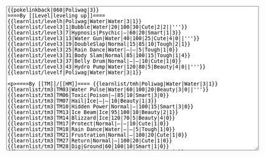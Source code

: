 </p><textarea readonly="" accesskey="," id="wpTextbox1" cols="80" rows="25" style="" class="mw-editfont-monospace" lang="en" dir="ltr" name="wpTextbox1">{{pokelinkback|060|Poliwag|3}}
====By [[Level|leveling up]]====
{{learnlist/levelh|Poliwag|Water|Water|3|1}}
{{learnlist/level3|1|Bubble|Water|20|100|30|Cute|2|2||'''}}
{{learnlist/level3|7|Hypnosis|Psychic|—|60|20|Smart|1|3}}
{{learnlist/level3|13|Water Gun|Water|40|100|25|Cute|4|0||'''}}
{{learnlist/level3|19|DoubleSlap|Normal|15|85|10|Tough|2|1}}
{{learnlist/level3|25|Rain Dance|Water|—|—|5|Tough|1|0}}
{{learnlist/level3|31|Body Slam|Normal|85|100|15|Tough|1|4}}
{{learnlist/level3|37|Belly Drum|Normal|—|—|10|Cute|1|0}}
{{learnlist/level3|43|Hydro Pump|Water|120|80|5|Beauty|4|0||'''}}
{{learnlist/levelf|Poliwag|Water|Water|3|1}}

====By [[TM]]/[[HM]]====
{{learnlist/tmh|Poliwag|Water|Water|3|1}}
{{learnlist/tm3|TM03|Water Pulse|Water|60|100|20|Beauty|3|0||'''}}
{{learnlist/tm3|TM06|Toxic|Poison|—|85|10|Smart|3|0}}
{{learnlist/tm3|TM07|Hail|Ice|—|—|10|Beauty|1|3}}
{{learnlist/tm3|TM10|Hidden Power|Normal|—|100|15|Smart|3|0}}
{{learnlist/tm3|TM13|Ice Beam|Ice|95|100|10|Beauty|2|1}}
{{learnlist/tm3|TM14|Blizzard|Ice|120|70|5|Beauty|4|0}}
{{learnlist/tm3|TM17|Protect|Normal|—|—|10|Cute|1|0}}
{{learnlist/tm3|TM18|Rain Dance|Water|—|—|5|Tough|1|0}}
{{learnlist/tm3|TM21|Frustration|Normal|—|100|20|Cute|1|0}}
{{learnlist/tm3|TM27|Return|Normal|—|100|20|Cute|1|0}}
{{learnlist/tm3|TM28|Dig|Ground|60|100|10|Smart|1|0}}
{{learnlist/tm3|TM29|Psychic|Psychic|90|100|10|Smart|1|3}}
{{learnlist/tm3|TM32|Double Team|Normal|—|—|15|Cool|2|0}}
{{learnlist/tm3|TM42|Facade|Normal|70|100|20|Cute|2|0}}
{{learnlist/tm3|TM43|Secret Power|Normal|70|100|20|Smart|1|0}}
{{learnlist/tm3|TM44|Rest|Psychic|—|—|10|Cute|2|0}}
{{learnlist/tm3|TM45|Attract|Normal|—|100|15|Cute|2|0}}
{{learnlist/tm3|TM46|Thief|Dark|40|100|10|Tough|1|0}}
{{learnlist/tm3|HM03|Surf|Water|95|100|15|Beauty|3|0||'''}}
{{learnlist/tm3|HM07|Waterfall|Water|80|100|15|Tough|2|0||'''}}
{{learnlist/tm3|HM08|Dive|Water|60|100|10|Beauty|2|0||'''}}
{{learnlist/tmf|Poliwag|Water|Water|3|1}}

====By {{pkmn|breeding}}====
{{learnlist/breedh|Poliwag|Water|Water|3|1}}
{{learnlist/breed3|{{MSP/3|183|Marill}}{{MSP/3|184|Azumarill}}{{MSP/3|222|Corsola}}{{MSP/3|223|Remoraid}}{{MSP/3|224|Octillery}}{{MSP/3|226|Mantine}}&lt;br>{{MSP/3|283|Surskit}}{{MSP/3|341|Corphish}}{{MSP/3|342|Crawdaunt}}|BubbleBeam|Water|65|100|20|Beauty|1|3||'''}}
{{learnlist/breed3|{{MSP/3|194|Wooper}}{{MSP/3|195|Quagsire}}{{MSP/3|283|Surskit}}|Haze|Ice|—|—|30|Beauty|3|0}}
{{learnlist/breed3|{{MSP/3|363|Spheal}}{{MSP/3|364|Sealeo}}{{MSP/3|365|Walrein}}|Ice Ball|Ice|30|90|20|Beauty|3|0}}
{{learnlist/breed3|{{MSP/3|062|Poliwrath}}|Mind Reader|Normal|—|100|5|Smart|3|0}}
{{learnlist/breed3|{{MSP/3|131|Lapras}}{{MSP/3|194|Wooper}}{{MSP/3|195|Quagsire}}{{MSP/3|270|Lotad}}{{MSP/3|278|Wingull}}{{MSP/3|279|Pelipper}}&lt;br>{{MSP/3|283|Surskit}}|Mist|Ice|—|—|30|Beauty|1|0}}
{{learnlist/breed3|{{MSP/3|349|Feebas}}{{MSP/3|350|Milotic}}|Splash|Normal|—|—|40|Cute|2|0}}
{{learnlist/breed3|{{MSP/3|054|Psyduck}}{{MSP/3|055|Golduck}}{{MSP/3|271|Lombre}}{{MSP/3|283|Surskit}}{{MSP/3|284|Masquerain}}{{MSP/3|350|Milotic}}|Water Sport|Water|—|—|15|Cute|4|0}}
{{learnlist/breedf|Poliwag|Water|Water|3|1}}

====By [[Move Tutor|tutoring]]====
{{learnlist/tutorh|Poliwag|Water|Water|3|1}}
{{learnlist/tutor3|Body Slam|Normal|85|100|15|Tough|1|4|||yes|yes|yes}}
{{learnlist/tutor3|Defense Curl|Normal|—|—|40|Cute|2|0|||no|yes|no}}
{{learnlist/tutor3|Double-Edge|Normal|120|100|15|Tough|6|0|||yes|yes|yes}}
{{learnlist/tutor3|Endure|Normal|—|—|10|Tough|2|0|||no|yes|no}}
{{learnlist/tutor3|Icy Wind|Ice|55|95|15|Beauty|1|3|||no|yes|yes}}
{{learnlist/tutor3|Mimic|Normal|—|—|10|Cute|1|0|||yes|yes|yes}}
{{learnlist/tutor3|Sleep Talk|Normal|—|—|10|Cute|3|0|||no|yes|no}}
{{learnlist/tutor3|Snore|Normal|40|100|15|Cute|4|0|||no|yes|no}}
{{learnlist/tutor3|Substitute|Normal|—|—|10|Smart|2|0|||yes|yes|yes}}
{{learnlist/tutor3|Swagger|Normal|—|90|15|Cute|2|0|||no|yes|yes}}
{{learnlist/tutorf|Poliwag|Water|Water|3|1}}

====By {{pkmn2|event}}s====
{{learnlist/eventh|Poliwag|Water|Water|3|1}}
{{learnlist/event3|{{DL|List of Japanese event Pokémon distributions in Generation III|Poliwag|Egg Pokémon Present}}|Sweet Kiss|Normal|—|75|10|Cute|2|0}}
{{learnlist/eventf|Poliwag|Water|Water|3|1}}

[[fr:Ptitard/Génération 3]]
[[it:Poliwag/Mosse apprese in terza generazione]]
[[ja:ニョロモ/第六世代以前のおぼえるわざ]]
[[zh:蚊香蝌蚪/第三世代招式表]]

